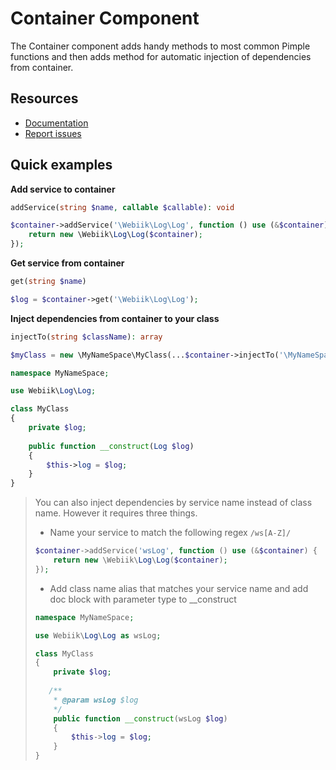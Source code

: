 Container Component
===================
The Container component adds handy methods to most common Pimple functions and then adds method for automatic injection of dependencies from container.

Resources
---------
* [Documentation][1]
* [Report issues][2]

[1]: https://www.webiik.com
[2]: https://github.com/webiik/webiik/issues

Quick examples
--------------
**Add service to container**
```php
addService(string $name, callable $callable): void
```
```php
$container->addService('\Webiik\Log\Log', function () use (&$container) {
    return new \Webiik\Log\Log($container);   
});
```

**Get service from container**
```php
get(string $name)
```
```php
$log = $container->get('\Webiik\Log\Log');
```

**Inject dependencies from container to your class**
```php
injectTo(string $className): array
```
```php
$myClass = new \MyNameSpace\MyClass(...$container->injectTo('\MyNameSpace\MyClass'));
```
```php
namespace MyNameSpace;

use Webiik\Log\Log;

class MyClass
{
    private $log;
   
    public function __construct(Log $log)
    {
        $this->log = $log;       
    }
}
```
> You can also inject dependencies by service name instead of class name. However it requires three things.
> * Name your service to match the following regex `/ws[A-Z]/`
> ```php
> $container->addService('wsLog', function () use (&$container) {
>     return new \Webiik\Log\Log($container);   
> });
> ```
> * Add class name alias that matches your service name and add doc block with parameter type to __construct
> ```php
> namespace MyNameSpace;
> 
> use Webiik\Log\Log as wsLog;
> 
> class MyClass
> {
>     private $log;
>    
>    /**
>     * @param wsLog $log
>     */
>     public function __construct(wsLog $log)
>     {
>         $this->log = $log;       
>     }
> }
> ```  